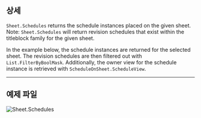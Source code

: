 ## 상세
`Sheet.Schedules` returns the schedule instances placed on the given sheet. Note: `Sheet.Schedules` will return revision schedules that exist within the titleblock family for the given sheet.

In the example below, the schedule instances are returned for the selected sheet. The revision schedules are then filtered out with `List.FilterByBoolMask`. Additionally, the owner view for the schedule instance is retrieved with `ScheduleOnSheet.ScheduleView`.
___
## 예제 파일

![Sheet.Schedules](./Revit.Elements.Views.Sheet.Schedules_img.jpg)
